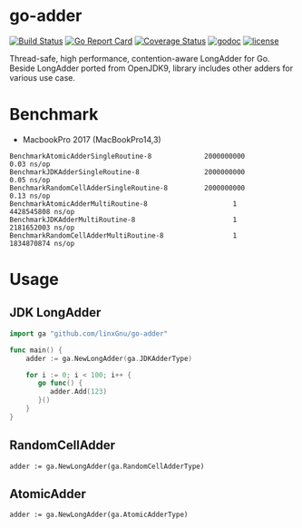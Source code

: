 # go-adder

[![Build Status](https://travis-ci.org/linxGnu/go-adder.svg?branch=master)](https://travis-ci.org/linxGnu/go-adder)
[![Go Report Card](https://goreportcard.com/badge/github.com/linxGnu/go-adder)](https://goreportcard.com/report/github.com/linxGnu/go-adder)
[![Coverage Status](https://coveralls.io/repos/github/linxGnu/go-adder/badge.svg?branch=master)](https://coveralls.io/github/linxGnu/go-adder?branch=master)
[![godoc](https://img.shields.io/badge/docs-GoDoc-green.svg)](https://godoc.org/github.com/linxGnu/go-adder)
[![license](http://img.shields.io/badge/license-MIT-red.svg?style=flat)](https://raw.githubusercontent.com/jmoiron/sqlx/master/LICENSE)

Thread-safe, high performance, contention-aware LongAdder for Go. Beside LongAdder ported from OpenJDK9, library includes other adders for various use case.

# Benchmark

* MacbookPro 2017 (MacBookPro14,3)

```
BenchmarkAtomicAdderSingleRoutine-8             2000000000               0.03 ns/op
BenchmarkJDKAdderSingleRoutine-8                2000000000               0.05 ns/op
BenchmarkRandomCellAdderSingleRoutine-8         2000000000               0.13 ns/op
BenchmarkAtomicAdderMultiRoutine-8                     1        4428545808 ns/op
BenchmarkJDKAdderMultiRoutine-8                        1        2181652003 ns/op
BenchmarkRandomCellAdderMultiRoutine-8                 1        1834870874 ns/op
```

# Usage

## JDK LongAdder

```go
import ga "github.com/linxGnu/go-adder"

func main() {
	adder := ga.NewLongAdder(ga.JDKAdderType)

    for i := 0; i < 100; i++ {
	   go func() {
          adder.Add(123)
       }()
    }
}
```

## RandomCellAdder

```
adder := ga.NewLongAdder(ga.RandomCellAdderType)
```

## AtomicAdder

```
adder := ga.NewLongAdder(ga.AtomicAdderType)
```